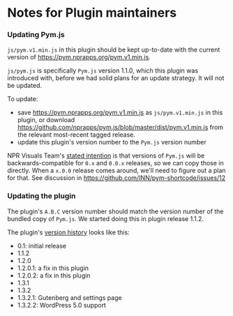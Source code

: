 # Notes for Plugin maintainers

### Updating Pym.js

`js/pym.v1.min.js` in this plugin should be kept up-to-date with the current version of https://pym.nprapps.org/pym.v1.min.js.

`js/pym.js` is specifically `Pym.js` version 1.1.0, which this plugin was introduced with, before we had solid plans for an update strategy. It will not be updated.

To update:

- save https://pym.nprapps.org/pym.v1.min.js as `js/pym.v1.min.js` in this plugin, or download https://github.com/nprapps/pym.js/blob/master/dist/pym.v1.min.js from the relevant most-recent tagged release.
- update this plugin's version number to the `Pym.js` version number

NPR Visuals Team's [stated intention](https://github.com/nprapps/pym.js/tree/master#versioning) is that versions of `Pym.js` will be backwards-compatible for `0.x` and `0.0.x` releases, so we can copy those in directly. When a `x.0.0` release comes around, we'll need to figure out a plan for that. See discussion in https://github.com/INN/pym-shortcode/issues/12

### Updating the plugin

The plugin's `A.B.C` version number should match the version number of the bundled copy of `Pym.js`. We started doing this in plugin release 1.1.2.

The plugin's [version history](https://github.com/INN/pym-shortcode/releases) looks like this:

- 0.1: initial release
- 1.1.2
- 1.2.0
- 1.2.0.1: a fix in this plugin
- 1.2.0.2: a fix in this plugin
- 1.3.1
- 1.3.2
- 1.3.2.1: Gutenberg and settings page
- 1.3.2.2: WordPress 5.0 support
